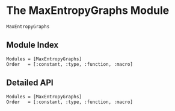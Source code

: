 # The MaxEntropyGraphs Module

 ```@docs
 MaxEntropyGraphs
 ```

## Module Index

```@index
Modules = [MaxEntropyGraphs]
Order   = [:constant, :type, :function, :macro]
```
## Detailed API

```@autodocs
Modules = [MaxEntropyGraphs]
Order   = [:constant, :type, :function, :macro]
```
